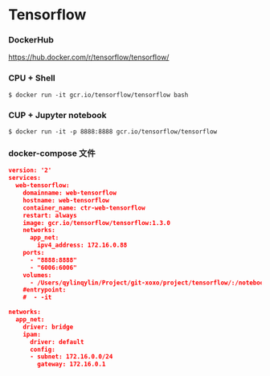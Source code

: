 # Tensorflow

### DockerHub

https://hub.docker.com/r/tensorflow/tensorflow/

### CPU + Shell
```
$ docker run -it gcr.io/tensorflow/tensorflow bash
```


### CUP + Jupyter notebook
```
$ docker run -it -p 8888:8888 gcr.io/tensorflow/tensorflow
```

### docker-compose 文件
```json
version: '2'
services:
  web-tensorflow:
    domainname: web-tensorflow
    hostname: web-tensorflow
    container_name: ctr-web-tensorflow
    restart: always
    image: gcr.io/tensorflow/tensorflow:1.3.0
    networks:
      app_net:
        ipv4_address: 172.16.0.88
    ports:
      - "8888:8888"
      - "6006:6006"
    volumes:
      - /Users/qylinqylin/Project/git-xoxo/project/tensorflow/:/notebooks/data/
    #entrypoint:
    #  - -it

networks:
  app_net:
    driver: bridge
    ipam:
      driver: default
      config:
      - subnet: 172.16.0.0/24
        gateway: 172.16.0.1
```

